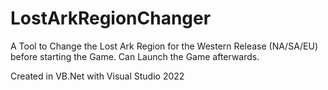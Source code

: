 # LostArkRegionChanger
A Tool to Change the Lost Ark Region for the Western Release (NA/SA/EU) before starting the Game. Can Launch the Game afterwards.

Created in VB.Net with Visual Studio 2022
